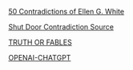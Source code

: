 [50 Contradictions of Ellen G. White](https://alkalema.net/ellen.htm)



[Shut Door Contradiction Source](https://actheologian.com/2016/02/21/the-shut-door/)

[TRUTH OR FABLES](http://www.truthorfables.com/EGW_Contradicts.htm#contents#contents)


[OPENAI-CHATGPT](http://www.openai.com)